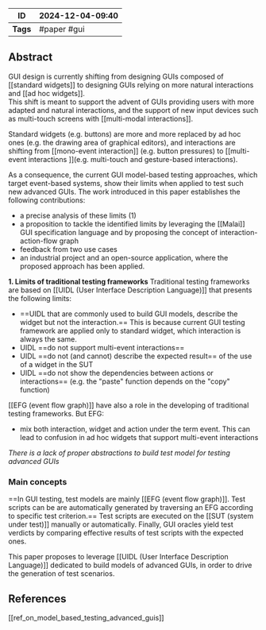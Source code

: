 
| ID       | 2024-12-04-09:40 |
| -------- | ---------------- |
| **Tags** | #paper #gui      |
## Abstract

GUI design is currently shifting from designing GUIs composed of [[standard widgets]] to designing GUIs relying on more natural interactions and [[ad hoc widgets]].  
This shift is meant to support the advent of GUIs providing users with more adapted and natural interactions, and the support of new input devices such as multi-touch screens with [[multi-modal interactions]].

Standard widgets (e.g. buttons) are more and more replaced by ad hoc ones (e.g. the drawing area of graphical editors), and interactions are shifting from [[mono-event interaction]] (e.g. button pressures) to [[multi-event interactions ]](e.g. multi-touch and gesture-based
interactions). 

As a consequence, the current GUI model-based testing approaches, which target event-based systems, show their limits when applied to test such new advanced GUIs. The work introduced in this paper establishes the following contributions:
- a precise analysis of these limits (1)
- a proposition to tackle the identified limits by leveraging the [[Malai]] GUI specification language and by proposing the concept of interaction-action-flow graph
- feedback from two use cases
- an industrial project and an open-source application, where the proposed approach has been applied.

**1. Limits of traditional testing frameworks**
Traditional testing frameworks are based on [[UIDL (User Interface Description Language)]] that presents the following limits:
- ==UIDL that are commonly used to build GUI models, describe the widget but not the interaction.== This is because current GUI testing framework are applied only to standard widget, which interaction is always the same.
- UIDL ==do not support multi-event interactions==
- UIDL ==do not (and cannot) describe the expected result== of the use of a widget in the SUT
- UIDL ==do not show the dependencies between actions or interactions== (e.g. the "paste" function depends on the "copy" function)

 [[EFG (event flow graph)]] have also a role in the developing of traditional testing frameworks. But EFG:
 - mix both interaction, widget and action under the term event. This can lead to confusion in ad hoc widgets that support multi-event interactions

*There is a lack of proper abstractions to build test model for testing advanced GUIs*

### Main concepts

==In GUI testing, test models are mainly [[EFG (event flow graph)]]. Test scripts can be are automatically generated by traversing an EFG according to specific test criterion.== Test scripts are executed on the [[SUT (system under test)]] manually or automatically. Finally, GUI oracles yield test verdicts by comparing effective results of test scripts with the expected ones.

This paper proposes to leverage [[UIDL (User Interface Description Language)]] dedicated to build
models of advanced GUIs, in order to drive the generation of test scenarios.
## References
[[ref_on_model_based_testing_advanced_guis]]